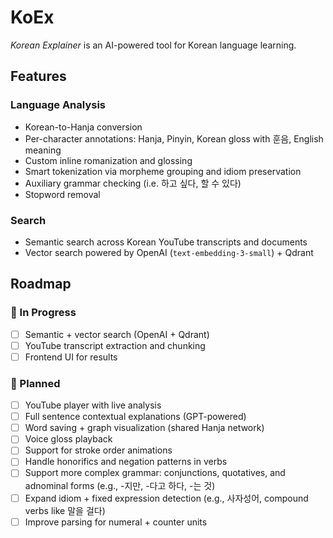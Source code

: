 # KoEx

*Korean Explainer* is an AI-powered tool for Korean language learning.

## Features

### Language Analysis
- Korean-to-Hanja conversion
- Per-character annotations: Hanja, Pinyin, Korean gloss with 훈음, English meaning
- Custom inline romanization and glossing
- Smart tokenization via morpheme grouping and idiom preservation
- Auxiliary grammar checking (i.e. 하고 싶다, 할 수 있다)
- Stopword removal

### Search
- Semantic search across Korean YouTube transcripts and documents
- Vector search powered by OpenAI (`text-embedding-3-small`) + Qdrant

## Roadmap

### 🚧 In Progress
- [ ] Semantic + vector search (OpenAI + Qdrant)
- [ ] YouTube transcript extraction and chunking
- [ ] Frontend UI for results

### 🧩 Planned
- [ ] YouTube player with live analysis
- [ ] Full sentence contextual explanations (GPT-powered)
- [ ] Word saving + graph visualization (shared Hanja network)
- [ ] Voice gloss playback
- [ ] Support for stroke order animations
- [ ] Handle honorifics and negation patterns in verbs
- [ ] Support more complex grammar: conjunctions, quotatives, and adnominal forms (e.g., -지만, -다고 하다, -는 것)
- [ ] Expand idiom + fixed expression detection (e.g., 사자성어, compound verbs like 말을 걸다)
- [ ] Improve parsing for numeral + counter units
